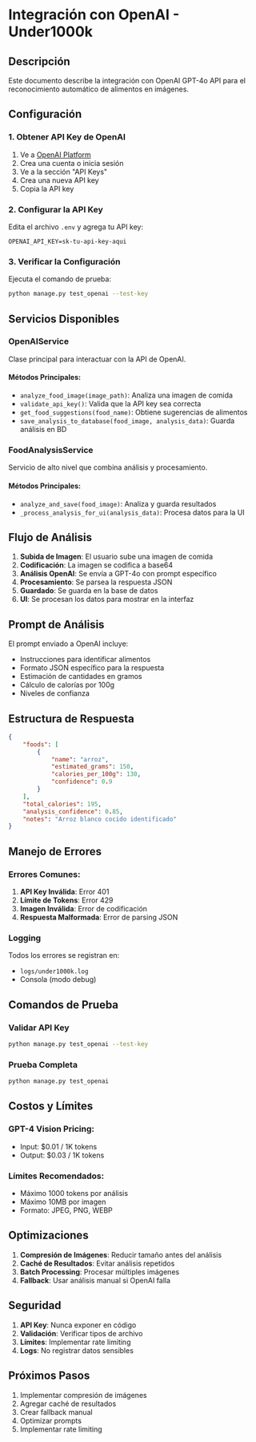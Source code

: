 # Integración con OpenAI - Under1000k

## Descripción

Este documento describe la integración con OpenAI GPT-4o API para el reconocimiento automático de alimentos en imágenes.

## Configuración

### 1. Obtener API Key de OpenAI

1. Ve a [OpenAI Platform](https://platform.openai.com/)
2. Crea una cuenta o inicia sesión
3. Ve a la sección "API Keys"
4. Crea una nueva API key
5. Copia la API key

### 2. Configurar la API Key

Edita el archivo `.env` y agrega tu API key:

```env
OPENAI_API_KEY=sk-tu-api-key-aqui
```

### 3. Verificar la Configuración

Ejecuta el comando de prueba:

```bash
python manage.py test_openai --test-key
```

## Servicios Disponibles

### OpenAIService

Clase principal para interactuar con la API de OpenAI.

#### Métodos Principales:

- `analyze_food_image(image_path)`: Analiza una imagen de comida
- `validate_api_key()`: Valida que la API key sea correcta
- `get_food_suggestions(food_name)`: Obtiene sugerencias de alimentos
- `save_analysis_to_database(food_image, analysis_data)`: Guarda análisis en BD

### FoodAnalysisService

Servicio de alto nivel que combina análisis y procesamiento.

#### Métodos Principales:

- `analyze_and_save(food_image)`: Analiza y guarda resultados
- `_process_analysis_for_ui(analysis_data)`: Procesa datos para la UI

## Flujo de Análisis

1. **Subida de Imagen**: El usuario sube una imagen de comida
2. **Codificación**: La imagen se codifica a base64
3. **Análisis OpenAI**: Se envía a GPT-4o con prompt específico
4. **Procesamiento**: Se parsea la respuesta JSON
5. **Guardado**: Se guarda en la base de datos
6. **UI**: Se procesan los datos para mostrar en la interfaz

## Prompt de Análisis

El prompt enviado a OpenAI incluye:

- Instrucciones para identificar alimentos
- Formato JSON específico para la respuesta
- Estimación de cantidades en gramos
- Cálculo de calorías por 100g
- Niveles de confianza

## Estructura de Respuesta

```json
{
    "foods": [
        {
            "name": "arroz",
            "estimated_grams": 150,
            "calories_per_100g": 130,
            "confidence": 0.9
        }
    ],
    "total_calories": 195,
    "analysis_confidence": 0.85,
    "notes": "Arroz blanco cocido identificado"
}
```

## Manejo de Errores

### Errores Comunes:

1. **API Key Inválida**: Error 401
2. **Límite de Tokens**: Error 429
3. **Imagen Inválida**: Error de codificación
4. **Respuesta Malformada**: Error de parsing JSON

### Logging

Todos los errores se registran en:
- `logs/under1000k.log`
- Consola (modo debug)

## Comandos de Prueba

### Validar API Key
```bash
python manage.py test_openai --test-key
```

### Prueba Completa
```bash
python manage.py test_openai
```

## Costos y Límites

### GPT-4 Vision Pricing:
- Input: $0.01 / 1K tokens
- Output: $0.03 / 1K tokens

### Límites Recomendados:
- Máximo 1000 tokens por análisis
- Máximo 10MB por imagen
- Formato: JPEG, PNG, WEBP

## Optimizaciones

1. **Compresión de Imágenes**: Reducir tamaño antes del análisis
2. **Caché de Resultados**: Evitar análisis repetidos
3. **Batch Processing**: Procesar múltiples imágenes
4. **Fallback**: Usar análisis manual si OpenAI falla

## Seguridad

1. **API Key**: Nunca exponer en código
2. **Validación**: Verificar tipos de archivo
3. **Límites**: Implementar rate limiting
4. **Logs**: No registrar datos sensibles

## Próximos Pasos

1. Implementar compresión de imágenes
2. Agregar caché de resultados
3. Crear fallback manual
4. Optimizar prompts
5. Implementar rate limiting 